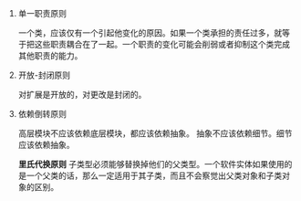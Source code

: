 1. 单一职责原则

    一个类，应该仅有一个引起他变化的原因。如果一个类承担的责任过多，就等于把这些职责耦合在了一起。一个职责的变化可能会削弱或者抑制这个类完成其他职责的能力。

2. 开放-封闭原则

    对扩展是开放的，对更改是封闭的。

3. 依赖倒转原则

    高层模块不应该依赖底层模块，都应该依赖抽象。
    抽象不应该依赖细节。细节应该依赖抽象。

    **里氏代换原则** 子类型必须能够替换掉他们的父类型。一个软件实体如果使用的是一个父类的话，那么一定适用于其子类，而且不会察觉出父类对象和子类对象的区别。